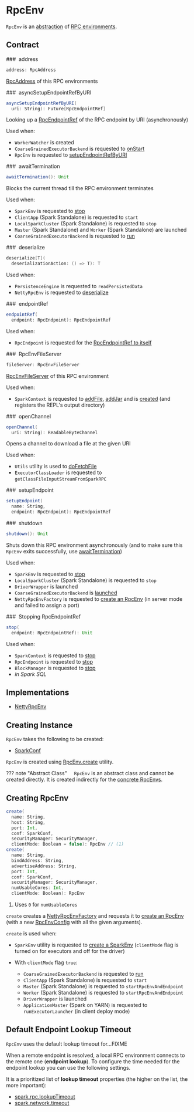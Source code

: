 # RpcEnv

`RpcEnv` is an [abstraction](#contract) of [RPC environments](#implementations).

## Contract

### <span id="address"> address

```scala
address: RpcAddress
```

[RpcAddress](RpcAddress.md) of this RPC environments

### <span id="asyncSetupEndpointRefByURI"> asyncSetupEndpointRefByURI

```scala
asyncSetupEndpointRefByURI(
  uri: String): Future[RpcEndpointRef]
```

Looking up a [RpcEndpointRef](RpcEndpointRef.md) of the RPC endpoint by URI (asynchronously)

Used when:

* `WorkerWatcher` is created
* `CoarseGrainedExecutorBackend` is requested to [onStart](../executor/CoarseGrainedExecutorBackend.md#onStart)
* `RpcEnv` is requested to [setupEndpointRefByURI](#setupEndpointRefByURI)

### <span id="awaitTermination"> awaitTermination

```scala
awaitTermination(): Unit
```

Blocks the current thread till the RPC environment terminates

Used when:

* `SparkEnv` is requested to [stop](../SparkEnv.md#stop)
* `ClientApp` (Spark Standalone) is requested to `start`
* `LocalSparkCluster` (Spark Standalone) is requested to `stop`
* `Master` (Spark Standalone) and `Worker` (Spark Standalone) are launched
* `CoarseGrainedExecutorBackend` is requested to [run](../executor/CoarseGrainedExecutorBackend.md#run)

### <span id="deserialize"> deserialize

```scala
deserialize[T](
  deserializationAction: () => T): T
```

Used when:

* `PersistenceEngine` is requested to `readPersistedData`
* `NettyRpcEnv` is requested to [deserialize](NettyRpcEnv.md#deserialize)

### <span id="endpointRef"> endpointRef

```scala
endpointRef(
  endpoint: RpcEndpoint): RpcEndpointRef
```

Used when:

* `RpcEndpoint` is requested for the [RpcEndpointRef to itself](RpcEndpoint.md#self)

### <span id="fileServer"> RpcEnvFileServer

```scala
fileServer: RpcEnvFileServer
```

[RpcEnvFileServer](RpcEnvFileServer.md) of this RPC environment

Used when:

* `SparkContext` is requested to [addFile](../SparkContext.md#addFile), [addJar](../SparkContext.md#addJar) and is [created](../SparkContext-creating-instance-internals.md#spark.repl.class.outputDir) (and registers the REPL's output directory)

### <span id="openChannel"> openChannel

```scala
openChannel(
  uri: String): ReadableByteChannel
```

Opens a channel to download a file at the given URI

Used when:

* `Utils` utility is used to [doFetchFile](../Utils.md#doFetchFile)
* `ExecutorClassLoader` is requested to `getClassFileInputStreamFromSparkRPC`

### <span id="setupEndpoint"> setupEndpoint

```scala
setupEndpoint(
  name: String,
  endpoint: RpcEndpoint): RpcEndpointRef
```

### <span id="shutdown"> shutdown

```scala
shutdown(): Unit
```

Shuts down this RPC environment asynchronously (and to make sure this `RpcEnv` exits successfully, use [awaitTermination](#awaitTermination))

Used when:

* `SparkEnv` is requested to [stop](../SparkEnv.md#stop)
* `LocalSparkCluster` (Spark Standalone) is requested to `stop`
* `DriverWrapper` is launched
* `CoarseGrainedExecutorBackend` is [launched](../executor/CoarseGrainedExecutorBackend.md#run)
* `NettyRpcEnvFactory` is requested to [create an RpcEnv](NettyRpcEnvFactory.md#create) (in server mode and failed to assign a port)

### <span id="stop"> Stopping RpcEndpointRef

```scala
stop(
  endpoint: RpcEndpointRef): Unit
```

Used when:

* `SparkContext` is requested to [stop](../SparkContext.md#stop)
* `RpcEndpoint` is requested to [stop](RpcEndpoint.md#stop)
* `BlockManager` is requested to [stop](../storage/BlockManager.md#stop)
* _in Spark SQL_

## Implementations

* [NettyRpcEnv](NettyRpcEnv.md)

## Creating Instance

`RpcEnv` takes the following to be created:

* <span id="conf"> [SparkConf](../SparkConf.md)

`RpcEnv` is created using [RpcEnv.create](#create) utility.

??? note "Abstract Class"
    `RpcEnv` is an abstract class and cannot be created directly. It is created indirectly for the [concrete RpcEnvs](#implementations).

## <span id="create"> Creating RpcEnv

```scala
create(
  name: String,
  host: String,
  port: Int,
  conf: SparkConf,
  securityManager: SecurityManager,
  clientMode: Boolean = false): RpcEnv // (1)
create(
  name: String,
  bindAddress: String,
  advertiseAddress: String,
  port: Int,
  conf: SparkConf,
  securityManager: SecurityManager,
  numUsableCores: Int,
  clientMode: Boolean): RpcEnv
```

1. Uses `0` for `numUsableCores`

`create` creates a [NettyRpcEnvFactory](NettyRpcEnvFactory.md) and requests it to [create an RpcEnv](NettyRpcEnvFactory.md#create) (with a new [RpcEnvConfig](RpcEnvConfig.md) with all the given arguments).

`create` is used when:

* `SparkEnv` utility is requested to [create a SparkEnv](../SparkEnv.md#create) (`clientMode` flag is turned on for executors and off for the driver)
* With `clientMode` flag `true`:

    * `CoarseGrainedExecutorBackend` is requested to [run](../executor/CoarseGrainedExecutorBackend.md#run)
    * `ClientApp` (Spark Standalone) is requested to `start`
    * `Master` (Spark Standalone) is requested to `startRpcEnvAndEndpoint`
    * `Worker` (Spark Standalone) is requested to `startRpcEnvAndEndpoint`
    * `DriverWrapper` is launched
    * `ApplicationMaster` (Spark on YARN) is requested to `runExecutorLauncher` (in client deploy mode)

## <span id="defaultLookupTimeout"> Default Endpoint Lookup Timeout

`RpcEnv` uses the default lookup timeout for...FIXME

When a remote endpoint is resolved, a local RPC environment connects to the remote one (**endpoint lookup**). To configure the time needed for the endpoint lookup you can use the following settings.

It is a prioritized list of **lookup timeout** properties (the higher on the list, the more important):

* [spark.rpc.lookupTimeout](../configuration-properties.md#spark.rpc.lookupTimeout)
* [spark.network.timeout](#spark.network.timeout)
